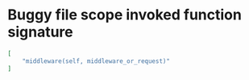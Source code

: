 # Buggy file scope invoked function signature

```json
[
    "middleware(self, middleware_or_request)"
]
```
